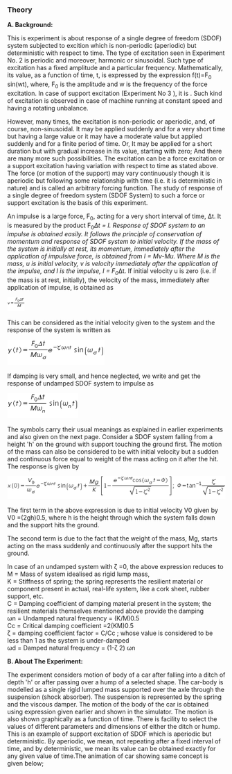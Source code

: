 ### Theory

**A. Background:**

This is experiment is about response of a single degree of freedom (SDOF) system subjected to excition which is non-periodic (aperiodic) but deterministic with respect to time. The type of excitation seen in Experiment No. 2 is periodic and moreover, harmonic or sinusoidal. Such type of excitation has a fixed amplitude and a particular frequency. Mathematically, its value, as a function of time, t, is expressed by the expression f(t)=F<sub>0</sub> sin(wt), where, F<sub>0</sub> is the amplitude and w is the frequency of the force excitation. In case of support excitation (Experiment No 3 ), it is . Such kind of excitation is observed in case of machine running at constant speed and having a rotating unbalance.

However, many times, the excitation is non-periodic or aperiodic, and, of course, non-sinusoidal. It may be applied suddenly and for a very short time but having a large value or it may have a moderate value but applied suddenly and for a finite period of time. Or, It may be applied for a short duration but with gradual increase in its value, starting with zero; And there are many more such possibilities. The excitation can be a force excitation or a support excitation having variation with respect to time as stated above. The force (or motion of the support) may vary continuously though it is aperiodic but following some relationship with time (i.e. it is deterministic in nature) and is called an arbitrary forcing function. The study of response of a single degree of freedom system (SDOF System) to such a force or support excitation is the basis of this experiment.

An impulse is a large force, F<sub>0</sub>, acting for a very short interval of time, &Delta;t. It is measured by the product F<sub>0</sub>*&Delta;t = I. Response of SDOF system to an impulse is obtained easily. It follows the principle of conservation of momentum and response of SDOF system to initial velocity. If the mass of the system is initially at rest, its momentum, immediately after the application of impulsive force, is obtained from I = Mv-Mu. Where M is the mass, u is initial velocity, v is velocity immediately after the application of the impulse, and I is the impulse, I = F<sub>0</sub>*&Delta;t. If initial velocity u is zero (i.e. if the mass is at rest, initially), the velocity of the mass, immediately after application of impulse, is obtained as

<img src="images/img1.png" title="" />

This can be considered as the initial velocity given to the system and the response of the system is written as

<img src="images/img2.png" title="" />

If damping is very small, and hence neglected, we write and get the response of undamped SDOF system to impulse as

<img src="images/img3.png" title="" />

The symbols carry their usual meanings as explained in earlier experiments and also given on the next page.
Consider a SDOF system falling from a height 'h' on the ground with support touching the ground first. The motion of the mass can also be considered to be with initial velocity but a sudden and continuous force equal to weight of the mass acting on it after the hit.
The response is given by

<img src="images/img4.png" title="" />

 The first term in the above expression is due to initial velocity V0 given by V0 =(2gh)0.5, where h is the height through which the system falls down and the support hits the ground.

The second term is due to the fact that the weight of the mass, Mg, starts acting on the mass suddenly and continuously after the support hits the ground.

In case of an undamped system with &zeta; =0, the above expression reduces to\
M = Mass of system idealised as rigid lump mass,\
K = Stiffness of spring; the spring represents the resilient material or component present in actual, real-life system, like a cork sheet, rubber support, etc.\
C = Damping coefficient of damping material present in the system; the resilient materials themselves mentioned above provide the damping\
&omega;n = Undamped natural frequency = (K/M)0.5\
Cc = Critical damping coefficient =2(KM)0.5\
&zeta; = damping coefficient factor = C/Cc ; whose value is considered to be less than 1 as the system is under-damped\
&omega;d = Damped natural frequency = (1-&zeta; 2) &omega;n

**B. About The Experiment:**

The experiment considers motion of body of a car after falling into a ditch of depth 'h' or after passing over a hump of a selected shape. The car-body is modelled as a single rigid lumped mass supported over the axle through the suspension (shock absorber). The suspension is represented by the spring and the viscous damper. The motion of the body of the car is obtained using expression given earlier and shown in the simulator. The motion is also shown graphically as a function of time. There is facility to select the values of different parameters and dimensions of either the ditch or hump. This is an example of support excitation of SDOF which is aperiodic but deterministic. By aperiodic, we mean, not repeating after a fixed interval of time, and by deterministic, we mean its value can be obtained exactly for any given value of time.The animation of car showing same concept is given below;